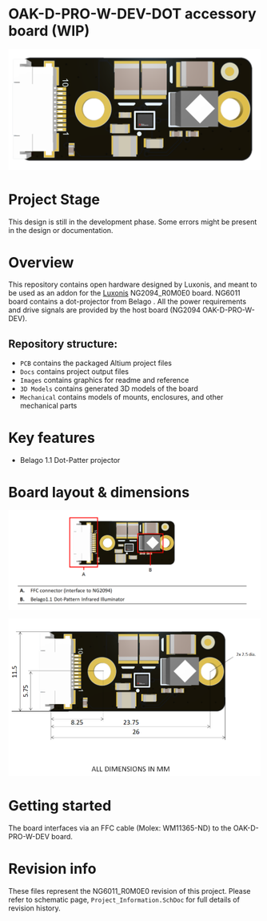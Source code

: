 # OAK-D-PRO-W-DEV-DOT accessory board (WIP)

![](Images/Front_crop.bmp)



# Project Stage

This design is still in the development phase. Some errors might be present in the design or documentation. 

# Overview

This repository contains open hardware designed by Luxonis, and meant to be used as an addon for the [Luxonis](https://www.luxonis.com/depthai) NG2094_R0M0E0 board. NG6011 board contains a dot-projector from Belago . All the power requirements and drive signals are provided by the host board (NG2094 OAK-D-PRO-W-DEV). 

## Repository structure:
* `PCB` contains the packaged Altium project files
* `Docs` contains project output files
* `Images` contains graphics for readme and reference
* `3D Models` contains generated 3D models of the board
* `Mechanical` contains models of mounts, enclosures, and other mechanical parts

# Key features
* Belago 1.1 Dot-Patter projector


# Board layout & dimensions

![](Images/Annotation.png)

![](Images/Dimensions.png)



# Getting started

The board interfaces via an FFC cable (Molex: WM11365-ND) to the OAK-D-PRO-W-DEV board.


# Revision info
These files represent the NG6011_R0M0E0 revision of this project. Please refer to schematic page, `Project_Information.SchDoc` for full details of revision history.
